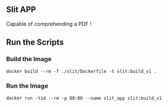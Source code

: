 ## Slit APP
Capable of comprehending a PDF !


## Run the Scripts

### Build the Image
```
docker build --rm -f ./slit/Dockerfile -t slit:build_v1 .
```

### Run the Image
```
docker run -tid --rm -p 80:80 --name slit_app slit:build_v1
```

